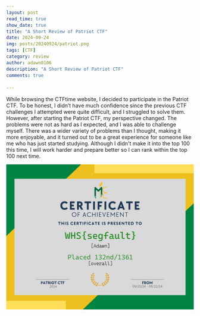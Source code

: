 ```yaml
---
layout: post
read_time: true
show_date: true
title: "A Short Review of Patriot CTF"
date: 2024-09-24
img: posts/20240924/patriot.png
tags: [CTF]
category: review
author: adawn0106
description: "A Short Review of Patriot CTF"
comments: true

---
```


While browsing the CTFtime website, I decided to participate in the Patriot CTF. 
To be honest, I didn’t have much confidence since the previous CTF challenges I attempted were quite difficult, and I struggled to solve them.
However, after starting the Patriot CTF, my perspective changed.
The problems were not as hard as I expected, and I was able to challenge myself.
There was a wider variety of problems than I thought, making it more enjoyable, and it turned out to be a great experience for someone like me who has just started studying. 
Although I didn't make it into the top 100 this time, I will work harder and prepare better so I can rank within the top 100 next time.

![patriot_cert](./assets/img/posts/20240924/pctf-cert.png)

